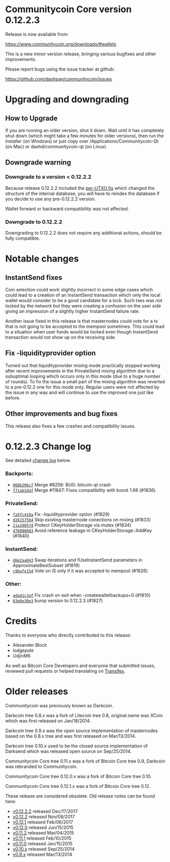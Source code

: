 Communitycoin Core version 0.12.2.3
==========================

Release is now available from:

  <https://www.communitycoin.org/downloads/#wallets>

This is a new minor version release, bringing various bugfixes and other
improvements.

Please report bugs using the issue tracker at github:

  <https://github.com/dashpay/communitycoin/issues>


Upgrading and downgrading
=========================

How to Upgrade
--------------

If you are running an older version, shut it down. Wait until it has completely
shut down (which might take a few minutes for older versions), then run the
installer (on Windows) or just copy over /Applications/Communitycoin-Qt (on Mac) or
dashd/communitycoin-qt (on Linux).

Downgrade warning
-----------------

### Downgrade to a version < 0.12.2.2

Because release 0.12.2.2 included the [per-UTXO fix](release-notes/communitycoin/release-notes-0.12.2.2.md#per-utxo-fix)
which changed the structure of the internal database, you will have to reindex
the database if you decide to use any pre-0.12.2.2 version.

Wallet forward or backward compatibility was not affected.

### Downgrade to 0.12.2.2

Downgrading to 0.12.2.2 does not require any additional actions, should be
fully compatible.

Notable changes
===============

InstantSend fixes
-----------------

Coin selection could work slightly incorrect in some edge cases which could
lead to a creation of an InstantSend transaction which only the local wallet
would consider to be a good candidate for a lock. Such txes was not locked by
the network but they were creating a confusion on the user side giving an
impression of a slightly higher InstantSend failure rate.

Another issue fixed in this release is that masternodes could vote for a tx
that is not going to be accepted to the mempool sometimes. This could lead to
a situation when user funds would be locked even though InstantSend transaction
would not show up on the receiving side.

Fix -liquidityprovider option
-----------------------------

Turned out that liquidityprovider mixing mode practically stopped working after
recent improvements in the PrivateSend mixing algorithm due to a suboptimal
looping which occurs only in this mode (due to a huge number of rounds). To fix
the issue a small part of the mixing algorithm was reverted to a pre-0.12.2 one
for this mode only. Regular users were not affected by the issue in any way and
will continue to use the improved one just like before.

Other improvements and bug fixes
--------------------------------

This release also fixes a few crashes and compatibility issues.


0.12.2.3 Change log
===================

See detailed [change log](https://github.com/dashpay/communitycoin/compare/v0.12.2.2...dashpay:v0.12.2.3) below.

### Backports:
- [`068b20bc7`](https://github.com/dashpay/communitycoin/commit/068b20bc7) Merge #8256: BUG: bitcoin-qt crash
- [`f71ab1daf`](https://github.com/dashpay/communitycoin/commit/f71ab1daf) Merge #11847: Fixes compatibility with boost 1.66 (#1836)

### PrivateSend:
- [`fa5fc418a`](https://github.com/dashpay/communitycoin/commit/fa5fc418a) Fix -liquidityprovider option (#1829)
- [`d261575b4`](https://github.com/dashpay/communitycoin/commit/d261575b4) Skip existing masternode conections on mixing (#1833)
- [`21a10057d`](https://github.com/dashpay/communitycoin/commit/21a10057d) Protect CKeyHolderStorage via mutex (#1834)
- [`476888683`](https://github.com/dashpay/communitycoin/commit/476888683) Avoid reference leakage in CKeyHolderStorage::AddKey (#1840)

### InstantSend:
- [`d6e2aa843`](https://github.com/dashpay/communitycoin/commit/d6e2aa843) Swap iterations and fUseInstantSend parameters in ApproximateBestSubset (#1819)
- [`c9bafe154`](https://github.com/dashpay/communitycoin/commit/c9bafe154) Vote on IS only if it was accepted to mempool (#1826)

### Other:
- [`ada41c3af`](https://github.com/dashpay/communitycoin/commit/ada41c3af) Fix crash on exit when -createwalletbackups=0 (#1810)
- [`63e0e30e3`](https://github.com/dashpay/communitycoin/commit/63e0e30e3) bump version to 0.12.2.3 (#1827)

Credits
=======

Thanks to everyone who directly contributed to this release:

- Alexander Block
- lodgepole
- UdjinM6

As well as Bitcoin Core Developers and everyone that submitted issues,
reviewed pull requests or helped translating on
[Transifex](https://www.transifex.com/projects/p/communitycoin/).


Older releases
==============

Communitycoin was previously known as Darkcoin.

Darkcoin tree 0.8.x was a fork of Litecoin tree 0.8, original name was XCoin
which was first released on Jan/18/2014.

Darkcoin tree 0.9.x was the open source implementation of masternodes based on
the 0.8.x tree and was first released on Mar/13/2014.

Darkcoin tree 0.10.x used to be the closed source implementation of Darksend
which was released open source on Sep/25/2014.

Communitycoin Core tree 0.11.x was a fork of Bitcoin Core tree 0.9,
Darkcoin was rebranded to Communitycoin.

Communitycoin Core tree 0.12.0.x was a fork of Bitcoin Core tree 0.10.

Communitycoin Core tree 0.12.1.x was a fork of Bitcoin Core tree 0.12.

These release are considered obsolete. Old release notes can be found here:

- [v0.12.2.2](release-notes/communitycoin/release-notes-0.12.2.2.md) released Dec/17/2017
- [v0.12.2](release-notes/communitycoin/release-notes-0.12.2.md) released Nov/08/2017
- [v0.12.1](release-notes/communitycoin/release-notes-0.12.1.md) released Feb/06/2017
- [v0.12.0](release-notes/communitycoin/release-notes-0.12.0.md) released Jun/15/2015
- [v0.11.2](release-notes/communitycoin/release-notes-0.11.2.md) released Mar/04/2015
- [v0.11.1](release-notes/communitycoin/release-notes-0.11.1.md) released Feb/10/2015
- [v0.11.0](release-notes/communitycoin/release-notes-0.11.0.md) released Jan/15/2015
- [v0.10.x](release-notes/communitycoin/release-notes-0.10.0.md) released Sep/25/2014
- [v0.9.x](release-notes/communitycoin/release-notes-0.9.0.md) released Mar/13/2014

